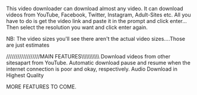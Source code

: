 This video downloader can download almost any video.
It can download videos from YouTube, Facebook, Twitter, Instagram, Adult-Sites etc.
All you have to do is get the video link and paste it in the prompt and click enter... Then select the resolution you want and click enter again.

NB: The video sizes you'll see there aren't the actual video sizes....Those are just estimates

//////////////////MAIN FEATURES\\\\\\\\\\\\\\\\\\\\\\
Download videos from other sitesapart from YouTube.
Automatic download pause and resume when the internet connection is poor and okay, respectively.
Audio Download in Highest Quality


MORE FEATURES TO COME.
